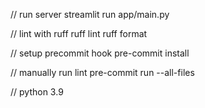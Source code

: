 // run server
streamlit run app/main.py

// lint with ruff
ruff lint
ruff format

// setup precommit hook
pre-commit install

// manually run lint
pre-commit run --all-files

// python 3.9
